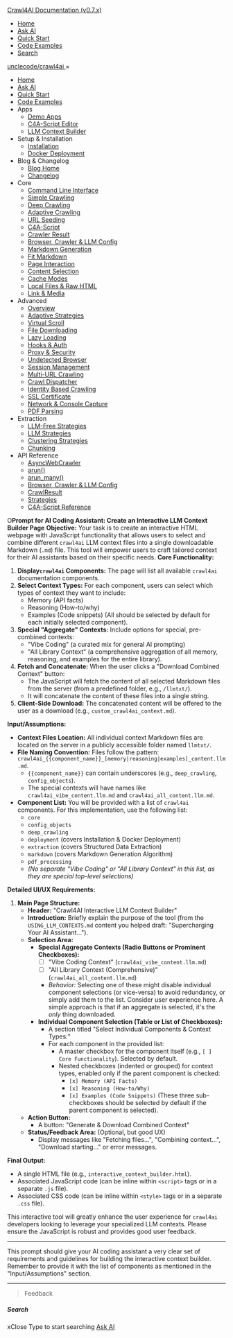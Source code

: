 <!-- Source: https://docs.crawl4ai.com/apps/llmtxt/build/ -->

[Crawl4AI Documentation (v0.7.x)](https://docs.crawl4ai.com/)
  * [ Home ](https://docs.crawl4ai.com/)
  * [ Ask AI ](https://docs.crawl4ai.com/core/ask-ai/)
  * [ Quick Start ](https://docs.crawl4ai.com/core/quickstart/)
  * [ Code Examples ](https://docs.crawl4ai.com/core/examples/)
  * [ Search ](https://docs.crawl4ai.com/apps/llmtxt/build/)


[ unclecode/crawl4ai ](https://github.com/unclecode/crawl4ai)
×
  * [Home](https://docs.crawl4ai.com/)
  * [Ask AI](https://docs.crawl4ai.com/core/ask-ai/)
  * [Quick Start](https://docs.crawl4ai.com/core/quickstart/)
  * [Code Examples](https://docs.crawl4ai.com/core/examples/)
  * Apps
    * [Demo Apps](https://docs.crawl4ai.com/apps/)
    * [C4A-Script Editor](https://docs.crawl4ai.com/apps/c4a-script/)
    * [LLM Context Builder](https://docs.crawl4ai.com/apps/llmtxt/)
  * Setup & Installation
    * [Installation](https://docs.crawl4ai.com/core/installation/)
    * [Docker Deployment](https://docs.crawl4ai.com/core/docker-deployment/)
  * Blog & Changelog
    * [Blog Home](https://docs.crawl4ai.com/blog/)
    * [Changelog](https://github.com/unclecode/crawl4ai/blob/main/CHANGELOG.md)
  * Core
    * [Command Line Interface](https://docs.crawl4ai.com/core/cli/)
    * [Simple Crawling](https://docs.crawl4ai.com/core/simple-crawling/)
    * [Deep Crawling](https://docs.crawl4ai.com/core/deep-crawling/)
    * [Adaptive Crawling](https://docs.crawl4ai.com/core/adaptive-crawling/)
    * [URL Seeding](https://docs.crawl4ai.com/core/url-seeding/)
    * [C4A-Script](https://docs.crawl4ai.com/core/c4a-script/)
    * [Crawler Result](https://docs.crawl4ai.com/core/crawler-result/)
    * [Browser, Crawler & LLM Config](https://docs.crawl4ai.com/core/browser-crawler-config/)
    * [Markdown Generation](https://docs.crawl4ai.com/core/markdown-generation/)
    * [Fit Markdown](https://docs.crawl4ai.com/core/fit-markdown/)
    * [Page Interaction](https://docs.crawl4ai.com/core/page-interaction/)
    * [Content Selection](https://docs.crawl4ai.com/core/content-selection/)
    * [Cache Modes](https://docs.crawl4ai.com/core/cache-modes/)
    * [Local Files & Raw HTML](https://docs.crawl4ai.com/core/local-files/)
    * [Link & Media](https://docs.crawl4ai.com/core/link-media/)
  * Advanced
    * [Overview](https://docs.crawl4ai.com/advanced/advanced-features/)
    * [Adaptive Strategies](https://docs.crawl4ai.com/advanced/adaptive-strategies/)
    * [Virtual Scroll](https://docs.crawl4ai.com/advanced/virtual-scroll/)
    * [File Downloading](https://docs.crawl4ai.com/advanced/file-downloading/)
    * [Lazy Loading](https://docs.crawl4ai.com/advanced/lazy-loading/)
    * [Hooks & Auth](https://docs.crawl4ai.com/advanced/hooks-auth/)
    * [Proxy & Security](https://docs.crawl4ai.com/advanced/proxy-security/)
    * [Undetected Browser](https://docs.crawl4ai.com/advanced/undetected-browser/)
    * [Session Management](https://docs.crawl4ai.com/advanced/session-management/)
    * [Multi-URL Crawling](https://docs.crawl4ai.com/advanced/multi-url-crawling/)
    * [Crawl Dispatcher](https://docs.crawl4ai.com/advanced/crawl-dispatcher/)
    * [Identity Based Crawling](https://docs.crawl4ai.com/advanced/identity-based-crawling/)
    * [SSL Certificate](https://docs.crawl4ai.com/advanced/ssl-certificate/)
    * [Network & Console Capture](https://docs.crawl4ai.com/advanced/network-console-capture/)
    * [PDF Parsing](https://docs.crawl4ai.com/advanced/pdf-parsing/)
  * Extraction
    * [LLM-Free Strategies](https://docs.crawl4ai.com/extraction/no-llm-strategies/)
    * [LLM Strategies](https://docs.crawl4ai.com/extraction/llm-strategies/)
    * [Clustering Strategies](https://docs.crawl4ai.com/extraction/clustring-strategies/)
    * [Chunking](https://docs.crawl4ai.com/extraction/chunking/)
  * API Reference
    * [AsyncWebCrawler](https://docs.crawl4ai.com/api/async-webcrawler/)
    * [arun()](https://docs.crawl4ai.com/api/arun/)
    * [arun_many()](https://docs.crawl4ai.com/api/arun_many/)
    * [Browser, Crawler & LLM Config](https://docs.crawl4ai.com/api/parameters/)
    * [CrawlResult](https://docs.crawl4ai.com/api/crawl-result/)
    * [Strategies](https://docs.crawl4ai.com/api/strategies/)
    * [C4A-Script Reference](https://docs.crawl4ai.com/api/c4a-script-reference/)


O**Prompt for AI Coding Assistant: Create an Interactive LLM Context Builder Page**
**Objective:**
Your task is to create an interactive HTML webpage with JavaScript functionality that allows users to select and combine different `crawl4ai` LLM context files into a single downloadable Markdown (`.md`) file. This tool will empower users to craft tailored context for their AI assistants based on their specific needs.
**Core Functionality:**
  1. **Display`crawl4ai` Components:** The page will list all available `crawl4ai` documentation components.
  2. **Select Context Types:** For each component, users can select which types of context they want to include:
     * Memory (API facts)
     * Reasoning (How-to/why)
     * Examples (Code snippets) (All should be selected by default for each initially selected component).
  3. **Special "Aggregate" Contexts:** Include options for special, pre-combined contexts:
     * "Vibe Coding" (a curated mix for general AI prompting)
     * "All Library Context" (a comprehensive aggregation of all memory, reasoning, and examples for the entire library).
  4. **Fetch and Concatenate:** When the user clicks a "Download Combined Context" button:
     * The JavaScript will fetch the content of all selected Markdown files from the server (from a predefined folder, e.g., `/llmtxt/`).
     * It will concatenate the content of these files into a single string.
  5. **Client-Side Download:** The concatenated content will be offered to the user as a download (e.g., `custom_crawl4ai_context.md`).


**Input/Assumptions:**
  * **Context Files Location:** All individual context Markdown files are located on the server in a publicly accessible folder named `llmtxt/`.
  * **File Naming Convention:** Files follow the pattern: `crawl4ai_{{component_name}}_[memory|reasoning|examples]_content.llm.md`.
    * `{{component_name}}` can contain underscores (e.g., `deep_crawling`, `config_objects`).
    * The special contexts will have names like `crawl4ai_vibe_content.llm.md` and `crawl4ai_all_content.llm.md`.
  * **Component List:** You will be provided with a list of `crawl4ai` components. For this implementation, use the following list:
    * `core`
    * `config_objects`
    * `deep_crawling`
    * `deployment` (covers Installation & Docker Deployment)
    * `extraction` (covers Structured Data Extraction)
    * `markdown` (covers Markdown Generation Algorithm)
    * `pdf_processing`
    * _(No separate "Vibe Coding" or "All Library Context" in this list, as they are special top-level selections)_


**Detailed UI/UX Requirements:**
  1. **Main Page Structure:**
     * **Header:** "Crawl4AI Interactive LLM Context Builder"
     * **Introduction:** Briefly explain the purpose of the tool (from the `USING_LLM_CONTEXTS.md` content you helped draft: "Supercharging Your AI Assistant...").
     * **Selection Area:**
       * **Special Aggregate Contexts (Radio Buttons or Prominent Checkboxes):**
         * [ ] "Vibe Coding Context" (`crawl4ai_vibe_content.llm.md`)
         * [ ] "All Library Context (Comprehensive)" (`crawl4ai_all_content.llm.md`)
         * _Behavior:_ Selecting one of these might disable individual component selections (or vice-versa) to avoid redundancy, or simply add them to the list. Consider user experience here. A simple approach is that if an aggregate is selected, it's the _only_ thing downloaded.
       * **Individual Component Selection (Table or List of Checkboxes):**
         * A section titled "Select Individual Components & Context Types:"
         * For each component in the provided list:
           * A master checkbox for the component itself (e.g., `[ ] Core Functionality`). Selected by default.
           * Nested checkboxes (indented or grouped) for context types, enabled only if the parent component is checked:
             * `[x] Memory (API Facts)`
             * `[x] Reasoning (How-to/Why)`
             * `[x] Examples (Code Snippets)` (These three sub-checkboxes should be selected by default if the parent component is selected).
     * **Action Button:**
       * A button: "Generate & Download Combined Context"
     * **Status/Feedback Area:** (Optional, but good UX)
       * Display messages like "Fetching files...", "Combining context...", "Download starting..." or error messages.


**Final Output:**
  * A single HTML file (e.g., `interactive_context_builder.html`).
  * Associated JavaScript code (can be inline within `<script>` tags or in a separate `.js` file).
  * Associated CSS code (can be inline within `<style>` tags or in a separate `.css` file).


This interactive tool will greatly enhance the user experience for `crawl4ai` developers looking to leverage your specialized LLM contexts. Please ensure the JavaScript is robust and provides good user feedback.
* * *
This prompt should give your AI coding assistant a very clear set of requirements and guidelines for building the interactive context builder. Remember to provide it with the list of components as mentioned in the "Input/Assumptions" section.
* * *
> Feedback 
##### Search
xClose
Type to start searching
[ Ask AI ](https://docs.crawl4ai.com/core/ask-ai/ "Ask Crawl4AI Assistant")
